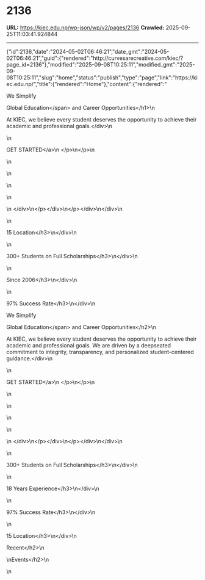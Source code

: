 # 2136

**URL:** https://kiec.edu.np/wp-json/wp/v2/pages/2136
**Crawled:** 2025-09-25T11:03:41.924844

---

{"id":2136,"date":"2024-05-02T06:46:21","date_gmt":"2024-05-02T06:46:21","guid":{"rendered":"http:\/\/curvesarecreative.com\/kiec\/?page_id=2136"},"modified":"2025-09-08T10:25:11","modified_gmt":"2025-09-08T10:25:11","slug":"home","status":"publish","type":"page","link":"https:\/\/kiec.edu.np\/","title":{"rendered":"Home"},"content":{"rendered":"

We Simplify

Global Education<\/span> and Career Opportunities<\/h1>\n

At KIEC, we believe every student deserves the opportunity to achieve their academic and professional goals.<\/div>\n

\n

GET STARTED<\/a>\n    <\/p>\n<\/p>\n

\n

\n

\n

\n

\n    <\/div>\n<\/p><\/div>\n<\/p><\/div>\n<\/div>\n

\n

15 Location<\/h3>\n<\/div>\n

\n

300+ Students on Full Scholarships<\/h3>\n<\/div>\n

\n

Since 2006<\/h3>\n<\/div>\n

\n

97% Success Rate<\/h3>\n<\/div>\n

We Simplify

Global Education<\/span> and Career Opportunities<\/h2>\n

At KIEC, we believe every student deserves the opportunity to achieve their academic and professional goals. We are driven by a deepseated commitment to integrity, transparency, and personalized student-centered guidance.<\/div>\n

\n

GET STARTED<\/a>\n    <\/p>\n<\/p>\n

\n

\n

\n

\n

\n    <\/div>\n<\/p><\/div>\n<\/p><\/div>\n<\/div>\n

\n

300+ Students on Full Scholarships<\/h3>\n<\/div>\n

\n

18 Years Experience<\/h3>\n<\/div>\n

\n

97% Success Rate<\/h3>\n<\/div>\n

\n

15 Location<\/h3>\n<\/div>\n

Recent<\/h2>\n

\nEvents<\/h2>\n

\n